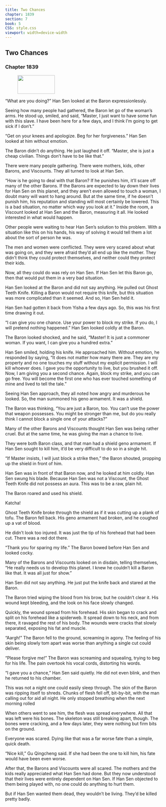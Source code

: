 ```yaml
---
title: Two Chances
chapter: 1839
section: 7
book: 5
CSS: style.css
viewport: width=device-width
---
```


## Two Chances

### Chapter 1839

<figure>
	<img src="../Images/gem.gif" alt="" id="gem" width="120" height="60" />
</figure>

“What are you doing?” Han Sen looked at the Baron expressionlessly.

Seeing how many people had gathered, the Baron let go of the woman’s arms. He stood up, smiled, and said, “Master, I just want to have some fun with this slave. I have been here for a few days, and I think I’m going to get sick if I don’t.”

“Get on your knees and apologize. Beg for her forgiveness.” Han Sen looked at him without emotion.

The Baron didn’t do anything. He just laughed it off. “Master, she is just a cheap civilian. Things don’t have to be like that.”

There were many people gathering. There were mothers, kids, other Barons, and Viscounts. They all turned to look at Han Sen.

“How is he going to deal with that Baron? If he punishes him, it’ll scare off many of the other Barons. If the Barons are expected to lay down their lives for Han Sen on this planet, and they aren’t even allowed to touch a woman, I doubt many will want to hang around. But at the same time, if he doesn’t punish him, his reputation and standing will most certainly be lowered. This is a bad situation, no matter which way you look at it.” Inside the room, a Viscount looked at Han Sen and the Baron, measuring it all. He looked interested in what would happen.

Other people were waiting to hear Han Sen’s solution to this problem. With a situation like this on his hands, his way of solving it would tell them a lot about the sort of person he was.

The men and women were conflicted. They were very scared about what was going on, and they were afraid they’d all end up like the mother. They didn’t think they could protect themselves, and neither could they protect their kids.

Now, all they could do was rely on Han Sen. If Han Sen let this Baron go, then that would put them in a very bad situation.

Han Sen looked at the Baron and did not say anything. He pulled out Ghost Teeth Knife. Killing a Baron would not require this knife, but this situation was more complicated than it seemed. And so, Han Sen held it.

Han Sen had gotten it back from Yisha a few days ago. So, this was his first time drawing it out.

“I can give you one chance. Use your power to block my strike. If you do, I will pretend nothing happened.” Han Sen looked coldly at the Baron.

The Baron looked shocked, and he said, “Master! It is just a commoner woman. If you want, I can give you a hundred extra.”

Han Sen smiled, holding his knife. He approached him. Without emotion, he responded by saying, “It does not matter how many there are. They are my property and no one touches my stuff without my explicit permission. I will kill whoever does. I gave you the opportunity to live, but you brushed it off. Now, I am giving you a second chance. Again, block my strike, and you can go free. You will become the first one who has ever touched something of mine and lived to tell the tale.”

Seeing Han Sen approach, they all noted how angry and murderous he looked. So, the man summoned his geno armament. It was a shield.

The Baron was thinking, “You are just a Baron, too. You can’t use the power that weapon possesses. You might be stronger than me, but do you really think I cannot block a single one of your attacks?”

Many of the other Barons and Viscounts thought Han Sen was being rather cruel. But at the same time, he was giving the man a chance to live.

They were both Baron class, and that man had a shield geno armament. If Han Sen sought to kill him, it’d be very difficult to do so in a single hit.

“If Master insists, I will just block a strike then,” the Baron shouted, propping up the shield in front of him.

Han Sen was in front of that Baron now, and he looked at him coldly. Han Sen swung his blade. Because Han Sen was not a Viscount, the Ghost Teeth Knife did not possess an aura. This was to be a raw, plain hit.

The Baron roared and used his shield.

Katcha!

Ghost Teeth Knife broke through the shield as if it was cutting up a plank of tofu. The Baron fell back. His geno armament had broken, and he coughed up a vat of blood.

He didn’t look too injured. It was just the tip of his forehead that had been cut. There was a red dot there.

“Thank you for sparing my life.” The Baron bowed before Han Sen and looked cocky.

Many of the Barons and Viscounts looked on in disdain, telling themselves, “He really needs us to develop this planet. I knew he couldn’t kill a Baron like that. It was all just for show.”

Han Sen did not say anything. He just put the knife back and stared at the Baron.

The Baron tried wiping the blood from his brow, but he couldn’t clear it. His wound kept bleeding, and the look on his face slowly changed.

Quickly, the wound spread from his forehead. His skin began to crack and split on his forehead like a spiderweb. It spread down to his neck, and from there, it ravaged the rest of his body. The wounds were cracks that slowly separated, exposing his fat and muscle.

“Aargh!” The Baron fell to the ground, screaming in agony. The feeling of his skin being slowly tom apart was worse than anything a single cut could deliver.

“Please forgive me!” The Baron was screaming and squealing, trying to beg for his life. The pain overtook his vocal cords, distorting his words.

“I gave you a chance,” Han Sen said quietly. He did not even blink, and then he returned to his chamber.

This was not a night one could easily sleep through. The skin of the Baron was ripping itself to shreds. Chunks of flesh fell off, bit-by-bit, with the man calling out for aid all night. He only stopped breathing when the next morning rolled

When others went to see him, the flesh was spread everywhere. All that was left were his bones. The skeleton was still breaking apart, though. The bones were cracking, and a few days later, they were nothing but firm bits on the ground.

Everyone was scared. Dying like that was a far worse fate than a simple, quick death.

“Nice kill,” Gu Qingcheng said. If she had been the one to kill him, his fate would have been even worse.

After that, the Barons and Viscounts were all scared. The mothers and the kids really appreciated what Han Sen had done. But they now understood that their lives were entirely dependent on Han Sen. If Han Sen objected to them being played with, no one could do anything to hurt them.

But if Han Sen wanted them dead, they wouldn’t be living. They’d be killed pretty badly.